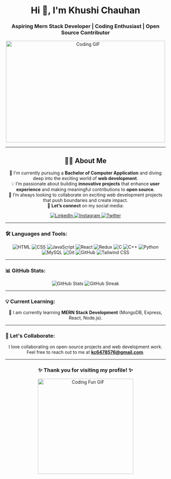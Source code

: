 <!-- Your Name and Title -->
<h1 align="center">Hi 👋, I'm Khushi Chauhan</h1>
<h3 align="center">Aspiring Mern Stack Developer | Coding Enthusiast | Open Source Contributor</h3>

<!-- GIF Image -->
<p align="center">
  <img src="https://media.giphy.com/media/LMcB8XospGZO8UQq87/giphy.gif" alt="Coding GIF" width="500" height="320"/>
</p>

---

<h2 align="center">👩‍💻 About Me</h2>
<p align="center">
  🌱 I'm currently pursuing a <b>Bachelor of Computer Application</b> and diving deep into the exciting world of <b>web development</b>.<br>
  💡 I’m passionate about building <b>innovative projects</b> that enhance <b>user experience</b> and making meaningful contributions to <b>open source</b>.<br>
  💞 I’m always looking to collaborate on exciting web development projects that push boundaries and create impact.<br>
  📌 <b>Let’s connect</b> on my social media:<br>
</p>

<p align="center">
  <a href="https://www.linkedin.com/in/khushi-chauhan-8a8455264/">
    <img src="https://img.shields.io/badge/LinkedIn-0A66C2?style=for-the-badge&logo=linkedin&logoColor=white" alt="LinkedIn" />
  </a>
  <a href="https://www.instagram.com/official_khushi.378">
    <img src="https://img.shields.io/badge/Instagram-E4405F?style=for-the-badge&logo=instagram&logoColor=white" alt="Instagram" />
  </a>
  <a href="https://twitter.com/KhushiChau74365">
    <img src="https://img.shields.io/badge/Twitter-1DA1F2?style=for-the-badge&logo=twitter&logoColor=white" alt="Twitter" />
  </a>
</p>

---

### 🛠️ Languages and Tools:

<p align="center">
  <img src="https://img.shields.io/badge/HTML5-E34F26?style=for-the-badge&logo=html5&logoColor=white" alt="HTML" />
  <img src="https://img.shields.io/badge/CSS3-1572B6?style=for-the-badge&logo=css3&logoColor=white" alt="CSS" />
  <img src="https://img.shields.io/badge/JavaScript-F7DF1E?style=for-the-badge&logo=javascript&logoColor=black" alt="JavaScript" />
  <img src="https://img.shields.io/badge/React-61DAFB?style=for-the-badge&logo=react&logoColor=black" alt="React" />
  <img src="https://img.shields.io/badge/Redux-764ABC?style=for-the-badge&logo=redux&logoColor=white" alt="Redux" />
  <img src="https://img.shields.io/badge/C-00599C?style=for-the-badge&logo=c&logoColor=white" alt="C" />
  <img src="https://img.shields.io/badge/C++-00599C?style=for-the-badge&logo=cplusplus&logoColor=white" alt="C++" />
  <img src="https://img.shields.io/badge/Python-3776AB?style=for-the-badge&logo=python&logoColor=white" alt="Python" />
  <img src="https://img.shields.io/badge/MySQL-4479A1?style=for-the-badge&logo=mysql&logoColor=white" alt="MySQL" />
  <img src="https://img.shields.io/badge/Git-F05032?style=for-the-badge&logo=git&logoColor=white" alt="Git" />
  <img src="https://img.shields.io/badge/GitHub-181717?style=for-the-badge&logo=github&logoColor=white" alt="GitHub" />
  <img src="https://img.shields.io/badge/Tailwind_CSS-38B2AC?style=for-the-badge&logo=tailwind-css&logoColor=white" alt="Tailwind CSS" />
</p>

---

### 📊 GitHub Stats:

<p align="center">
  <img src="https://github-readme-stats.vercel.app/api?username=KhushiChauhan8&show_icons=true&theme=radical" alt="GitHub Stats" />
  <img src="https://github-readme-streak-stats.herokuapp.com/?user=KhushiChauhan8&theme=radical" alt="GitHub Streak" />
</p>

---

### 💡 Current Learning:
<p align="center">🌱 I am currently learning <b>MERN Stack Development</b> (MongoDB, Express, React, Node.js).</p>

---

### 🤝 Let's Collaborate:
<p align="center">I love collaborating on open-source projects and web development work. Feel free to reach out to me at <a href="mailto:kc6478576@gmail.com"><b>kc6478576@gmail.com</b></a>.</p>

---

<h3 align="center">✨ Thank you for visiting my profile! ✨</h3>

<p align="center">
  <img src="https://media.giphy.com/media/xT9IgzoKnwFNmISR8I/giphy.gif" alt="Coding Fun GIF" width="300" />
</p>
